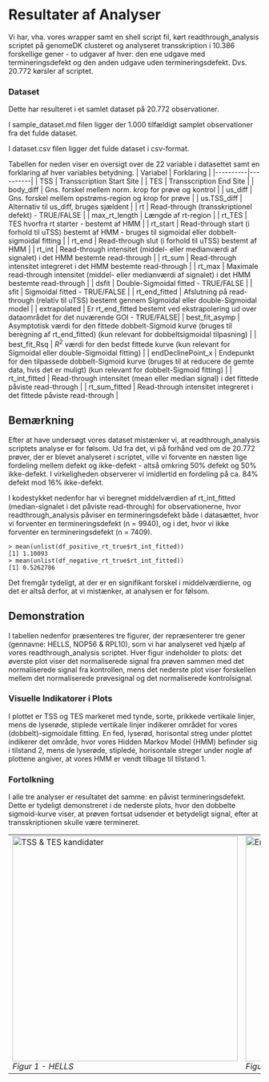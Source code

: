 # Resultater af Analyser


Vi har, vha. vores wrapper samt en shell script fil, kørt readthrough_analysis scriptet på genomeDK clusteret og analyseret transskription i 10.386 forskellige gener - to udgaver af hver: den ene udgave med termineringsdefekt og den anden udgave uden termineringsdefekt. Dvs. 20.772 kørsler af scriptet.

### Dataset
Dette har resulteret i et samlet dataset på 20.772 observationer. 

I sample_dataset.md filen ligger der 1.000 tilfældigt samplet observationer fra det fulde dataset. 

I dataset.csv filen ligger det fulde dataset i csv-format. 

Tabellen for neden viser en oversigt over de 22 variable i datasettet samt en forklaring af hver variables betydning.
| Variabel | Forklaring |
|----------|----------|
| TSS    | Transscription Start Site   |
| TES    | Transscription End Site   |
| body_diff    | Gns. forskel mellem norm. krop for prøve og kontrol  |
| us_diff    | Gns. forskel mellem opstrøms-region og krop for prøve  |
| us.TSS_diff	    | Alternativ til us_diff, bruges sjældent    |
| rt    | Read-through (transskriptionel defekt) - TRUE/FALSE   |
| max_rt_length    | Længde af rt-region   |
| rt_TES    | TES hvorfra rt starter - bestemt af HMM   |
| rt_start    | Read-through start (i forhold til uTSS) bestemt af HMM - bruges til sigmoidal eller dobbelt-sigmoidal fitting   |
| rt_end   | Read-through slut (i forhold til uTSS) bestemt af HMM  |
| rt_int   | Read-through intensitet (middel- eller medianværdi af signalet) i det HMM bestemte read-through  |
| rt_sum   | Read-through intensitet integreret i det HMM bestemte read-through |
| rt_max   | Maximale read-through intensitet (middel- eller medianværdi af signalet) i det HMM bestemte read-through  |
| dsfit   | Double-Sigmoidal fitted - TRUE/FALSE  |
| sfit   | Sigmoidal fitted - TRUE/FALSE  |
| rt_end_fitted   | Afslutning på read-through (relativ til uTSS) bestemt gennem Sigmoidal eller double-Sigmoidal model  |
| extrapolated   | Er rt_end_fitted bestemt ved ekstrapolering ud over dataområdet for det nuværende GOI - TRUE/FALSE|
| best_fit_asymp   | Asymptotisk værdi for den fittede dobbelt-Sigmoid kurve (bruges til beregning af rt_end_fitted) (kun relevant for dobbeltsigmoidal tilpasning)  |
| best_fit_Rsq   | $R^2$ værdi for den bedst fittede kurve (kun relevant for Sigmoidal eller double-Sigmoidal fitting)  |
| endDeclinePoint_x   | Endepunkt for den tilpassede dobbelt-Sigmoid kurve (bruges til at reducere de gemte data, hvis det er muligt) (kun relevant for dobbelt-Sigmoid fitting)  |
| rt_int_fitted   | Read-through intensitet (mean eller median signal) i det fittede påviste read-through  |
| rt_sum_fitted   | Read-through intensitet integreret i det fittede påviste read-through  |


## Bemærkning
Efter at have undersøgt vores dataset mistænker vi, at readthrough_analysis scriptets analyse er for følsom. Ud fra det, vi på forhånd ved om de 20.772 prøver, der er blevet analyseret i scriptet, ville vi forvente en næsten lige fordeling mellem defekt og ikke-defekt - altså omkring 50% defekt og 50% ikke-defekt. I virkeligheden observerer vi imidlertid en fordeling på ca. 84% defekt mod 16% ikke-defekt.

I kodestykket nedenfor har vi beregnet middelværdien af rt_int_fitted (median-signalet i det påviste read-through) for observationerne, hvor readthrough_analysis påviser en termineringsdefekt både i datasættet, hvor vi forventer en termineringsdefekt (n = 9940), og i det, hvor vi ikke forventer en termineringsdefekt (n = 7409).
```{r}
> mean(unlist(df_positive_rt_true$rt_int_fitted))
[1] 1.10093
> mean(unlist(df_negative_rt_true$rt_int_fitted))
[1] 0.5262786
```
Det fremgår tydeligt, at der er en signifikant forskel i middelværdierne, og det er altså derfor, at vi mistænker, at analysen er for følsom.

## Demonstration
I tabellen nedenfor præsenteres tre figurer, der repræsenterer tre gener (gennavne: HELLS, NOP56 & RPL10), som vi har analyseret ved hjælp af vores readthrough_analysis scriptet. Hver figur indeholder to plots: det øverste plot viser det normaliserede signal fra prøven sammen med det normaliserede signal fra kontrollen, mens det nederste plot viser forskellen mellem det normaliserede prøvesignal og det normaliserede kontrolsignal.
### Visuelle Indikatorer i Plots
I plottet er TSS og TES markeret med tynde, sorte, prikkede vertikale linjer, mens de lyserøde, stiplede vertikale linjer indikerer området for vores (dobbelt)-sigmoidale fitting. En fed, lyserød, horisontal streg under plottet indikerer det område, hvor vores Hidden Markov Model (HMM) befinder sig i tilstand 2, mens de lyserøde, stiplede, horisontale streger under nogle af plottene angiver, at vores HMM er vendt tilbage til tilstand 1.
### Fortolkning
I alle tre analyser er resultatet det samme: en påvist termineringsdefekt. Dette er tydeligt demonstreret i de nederste plots, hvor den dobbelte sigmoid-kurve viser, at prøven fortsat udsender et betydeligt signal, efter at transskriptionen skulle være termineret.
<table>
  <tr>
    <td>
      <img width="450" alt="TSS & TES kandidater" src="https://github.com/Kasperlanghoff12/Dataprojekt/assets/128427973/a028a564-4fca-4cce-90a1-6e3244d0ce1c">
      <br>
      <em>Figur 1 - HELLS</em>
    </td>
    <td>
      <img width="450" alt="Endelig TSS & TES" src="https://github.com/Kasperlanghoff12/Dataprojekt/assets/128427973/961ed17d-e911-4966-bb6e-e6b3313dffa0">
      <br>
      <em>Figur 2 - NOP56</em>
    </td>
    <td>
      <img width="450" alt="Endelig TSS & TES" src="https://github.com/Kasperlanghoff12/Dataprojekt/assets/128427973/0e794841-fa82-4983-9f33-41d851277b25">
      <br>
      <em>Figur 3 - RPL10</em>
    </td>
  </tr>
</table>
